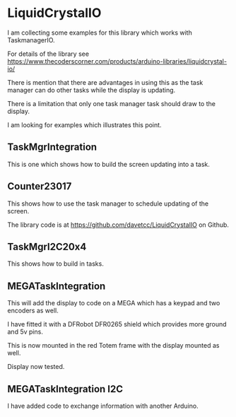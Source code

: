 # LiquidCrystalIO
 
 I am collecting some examples for this library which works with TaskmanagerIO.
  
 For details of the library see https://www.thecoderscorner.com/products/arduino-libraries/liquidcrystal-io/
 
 There is mention that there are advantages in using this as the task manager can do other tasks while the display is updating.
 
 There is a limitation that only one task manager task should draw to the display.
 
 I am looking for examples which illustrates this point.
 
 ## TaskMgrIntegration 
 
 This is one which shows how to build the screen updating into a task.
 
 ## Counter23017 
 
 This shows how to use the task manager to schedule updating of the screen.
 
 The library code is at https://github.com/davetcc/LiquidCrystalIO on Github.
 
 ## TaskMgrI2C20x4 
 
 This shows how to build in tasks.
 
 ## MEGATaskIntegration 
 
 This will add the display to code on a MEGA which has a keypad and two encoders as well.
 
 I have fitted it with a DFRobot DFR0265 shield which provides more ground and 5v pins.
 
 This is now mounted in the red Totem frame with the display mounted as well.
 
 Display now tested.
 
 ## MEGATaskIntegration I2C
 
 I have added code to exchange information with another Arduino.
 
 
